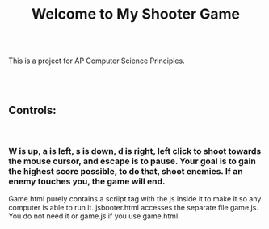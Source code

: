 <!DOCTYPE html><html><h1 style='text-align: center;'>Welcome to My Shooter Game</h1><br><br><p>This is a project for AP Computer Science Principles.</p><br><br><h2>Controls:</h2><br><h3>W is up, a is left, s is down, d is right, left click to shoot towards the mouse cursor, and escape is to pause. Your goal is to gain the highest score possible, to do that, shoot enemies. If an enemy touches you, the game will end.</h3></html>
Game.html purely contains a scriipt tag with the js inside it to make it so any computer is able to run it. jsbooter.html accesses the separate file game.js. You do not need it or game.js if you use game.html.
